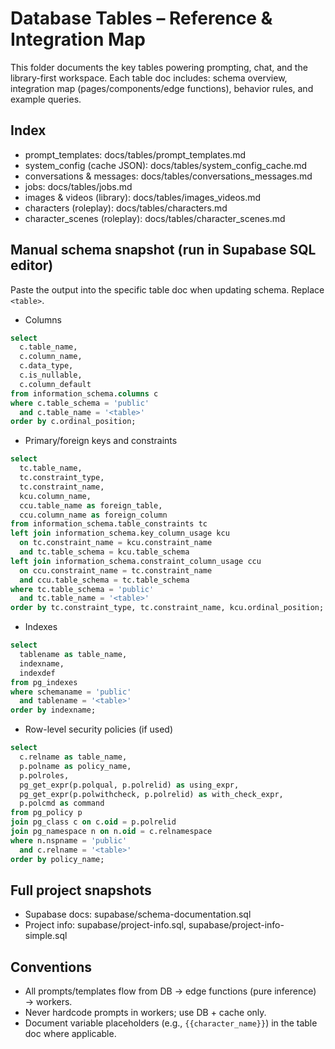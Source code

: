 # Database Tables – Reference & Integration Map

This folder documents the key tables powering prompting, chat, and the library-first workspace. Each table doc includes: schema overview, integration map (pages/components/edge functions), behavior rules, and example queries.

## Index
- prompt_templates: docs/tables/prompt_templates.md
- system_config (cache JSON): docs/tables/system_config_cache.md
- conversations & messages: docs/tables/conversations_messages.md
- jobs: docs/tables/jobs.md
- images & videos (library): docs/tables/images_videos.md
- characters (roleplay): docs/tables/characters.md
- character_scenes (roleplay): docs/tables/character_scenes.md

## Manual schema snapshot (run in Supabase SQL editor)
Paste the output into the specific table doc when updating schema. Replace `<table>`.

- Columns
```sql
select
  c.table_name,
  c.column_name,
  c.data_type,
  c.is_nullable,
  c.column_default
from information_schema.columns c
where c.table_schema = 'public'
  and c.table_name = '<table>'
order by c.ordinal_position;
```

- Primary/foreign keys and constraints
```sql
select
  tc.table_name,
  tc.constraint_type,
  tc.constraint_name,
  kcu.column_name,
  ccu.table_name as foreign_table,
  ccu.column_name as foreign_column
from information_schema.table_constraints tc
left join information_schema.key_column_usage kcu
  on tc.constraint_name = kcu.constraint_name
  and tc.table_schema = kcu.table_schema
left join information_schema.constraint_column_usage ccu
  on ccu.constraint_name = tc.constraint_name
  and ccu.table_schema = tc.table_schema
where tc.table_schema = 'public'
  and tc.table_name = '<table>'
order by tc.constraint_type, tc.constraint_name, kcu.ordinal_position;
```

- Indexes
```sql
select
  tablename as table_name,
  indexname,
  indexdef
from pg_indexes
where schemaname = 'public'
  and tablename = '<table>'
order by indexname;
```

- Row-level security policies (if used)
```sql
select
  c.relname as table_name,
  p.polname as policy_name,
  p.polroles,
  pg_get_expr(p.polqual, p.polrelid) as using_expr,
  pg_get_expr(p.polwithcheck, p.polrelid) as with_check_expr,
  p.polcmd as command
from pg_policy p
join pg_class c on c.oid = p.polrelid
join pg_namespace n on n.oid = c.relnamespace
where n.nspname = 'public'
  and c.relname = '<table>'
order by policy_name;
```

## Full project snapshots
- Supabase docs: supabase/schema-documentation.sql
- Project info: supabase/project-info.sql, supabase/project-info-simple.sql

## Conventions
- All prompts/templates flow from DB → edge functions (pure inference) → workers.
- Never hardcode prompts in workers; use DB + cache only.
- Document variable placeholders (e.g., `{{character_name}}`) in the table doc where applicable.
